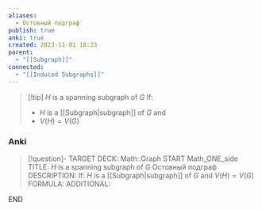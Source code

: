 ```yaml
---
aliases:
  - Остовный подграф
publish: true
anki: true
created: 2023-11-01 18:23
parent:
  - "[[Subgraph]]"
connected:
  - "[[Induced Subgraphs]]"
---
```


> [!tip] $H$ is a spanning subgraph of $G$ 
> If:
> - $H$ is a [[Subgraph|subgraph]] of $G$ and 
> - $V(H)=V(G)$

### Anki
> [!question]-
TARGET DECK: Math::Graph
START
Math_ONE_side
TITLE: $H$ is a spanning subgraph of $G$ 
Остовный подграф
DESCRIPTION: If:
$H$ is a [[Subgraph|subgraph]] of $G$ and 
$V(H)=V(G)$
FORMULA: 
ADDITIONAL:
<!--ID: 1699170889234-->
END












